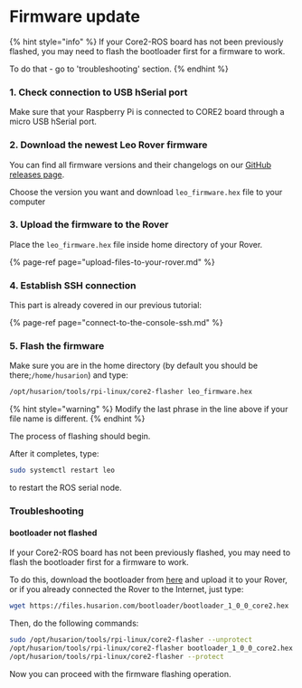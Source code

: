 # Firmware update

{% hint style="info" %}
If your Core2-ROS board has not been previously flashed, you may need to flash the bootloader first for a firmware to work.

To do that - go to 'troubleshooting' section.
{% endhint %}

### 1. Check connection to USB hSerial port

Make sure that your Raspberry Pi is connected to CORE2 board through a micro USB hSerial port.

### 2. Download the newest Leo Rover firmware

You can find all firmware versions and their changelogs on our [GitHub releases page](https://github.com/LeoRover/leo_firmware/releases).

Choose the version you want and download `leo_firmware.hex` file to your computer

### 3. Upload the firmware to the Rover

Place the `leo_firmware.hex` file inside home directory of your Rover.

{% page-ref page="upload-files-to-your-rover.md" %}

### 4. Establish SSH connection

This part is already covered in our previous tutorial:

{% page-ref page="connect-to-the-console-ssh.md" %}

### 5. Flash the firmware

Make sure you are in the home directory \(by default you should be there;`/home/husarion`\) and type:

```bash
/opt/husarion/tools/rpi-linux/core2-flasher leo_firmware.hex
```

{% hint style="warning" %}
Modify the last phrase in the line above if your file name is different.
{% endhint %}

The process of flashing should begin. 

After it completes, type:

```bash
sudo systemctl restart leo
```

to restart the ROS serial node.

### Troubleshooting

#### bootloader not flashed

If your Core2-ROS board has not been previously flashed, you may need to flash the bootloader first for a firmware to work. 

To do this, download the bootloader from [here](https://files.husarion.com/bootloader/bootloader_1_0_0_core2.hex) and upload it to your Rover, or if you already connected the Rover to the Internet, just type:

```bash
wget https://files.husarion.com/bootloader/bootloader_1_0_0_core2.hex
```

Then, do the following commands:

```bash
sudo /opt/husarion/tools/rpi-linux/core2-flasher --unprotect
/opt/husarion/tools/rpi-linux/core2-flasher bootloader_1_0_0_core2.hex
/opt/husarion/tools/rpi-linux/core2-flasher --protect
```

Now you can proceed with the firmware flashing operation.

